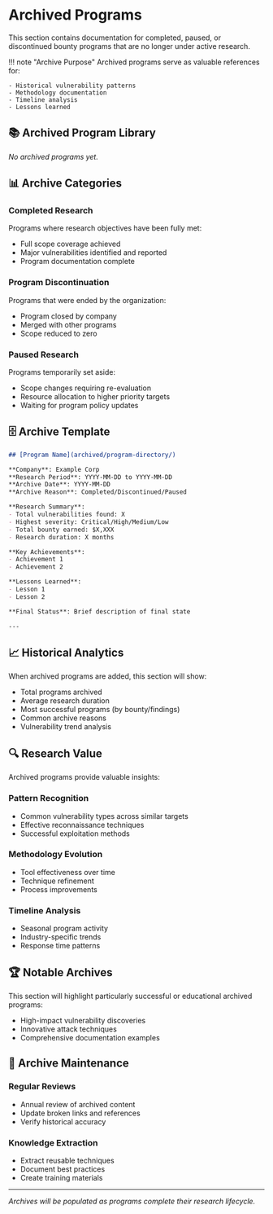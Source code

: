 # Archived Programs

This section contains documentation for completed, paused, or discontinued bounty programs that are no longer under active research.

!!! note "Archive Purpose"
    Archived programs serve as valuable references for:
    
    - Historical vulnerability patterns
    - Methodology documentation
    - Timeline analysis
    - Lessons learned

## 📚 Archived Program Library

*No archived programs yet.*

## 📊 Archive Categories

### Completed Research
Programs where research objectives have been fully met:
- Full scope coverage achieved
- Major vulnerabilities identified and reported
- Program documentation complete

### Program Discontinuation
Programs that were ended by the organization:
- Program closed by company
- Merged with other programs
- Scope reduced to zero

### Paused Research
Programs temporarily set aside:
- Scope changes requiring re-evaluation
- Resource allocation to higher priority targets
- Waiting for program policy updates

## 🗄️ Archive Template

```markdown
## [Program Name](archived/program-directory/)

**Company**: Example Corp  
**Research Period**: YYYY-MM-DD to YYYY-MM-DD  
**Archive Date**: YYYY-MM-DD  
**Archive Reason**: Completed/Discontinued/Paused  

**Research Summary**:
- Total vulnerabilities found: X
- Highest severity: Critical/High/Medium/Low
- Total bounty earned: $X,XXX
- Research duration: X months

**Key Achievements**:
- Achievement 1
- Achievement 2

**Lessons Learned**:
- Lesson 1
- Lesson 2

**Final Status**: Brief description of final state

---
```

## 📈 Historical Analytics

When archived programs are added, this section will show:
- Total programs archived
- Average research duration
- Most successful programs (by bounty/findings)
- Common archive reasons
- Vulnerability trend analysis

## 🔍 Research Value

Archived programs provide valuable insights:

### Pattern Recognition
- Common vulnerability types across similar targets
- Effective reconnaissance techniques
- Successful exploitation methods

### Methodology Evolution
- Tool effectiveness over time
- Technique refinement
- Process improvements

### Timeline Analysis
- Seasonal program activity
- Industry-specific trends
- Response time patterns

## 🏆 Notable Archives

This section will highlight particularly successful or educational archived programs:
- High-impact vulnerability discoveries
- Innovative attack techniques
- Comprehensive documentation examples

## 📝 Archive Maintenance

### Regular Reviews
- Annual review of archived content
- Update broken links and references
- Verify historical accuracy

### Knowledge Extraction
- Extract reusable techniques
- Document best practices
- Create training materials

---

*Archives will be populated as programs complete their research lifecycle.*
